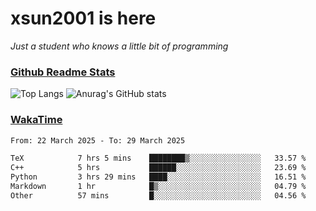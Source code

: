 # xsun2001 is here

*Just a student who knows a little bit of programming*

### [Github Readme Stats](https://github.com/anuraghazra/github-readme-stats)

![Top Langs](https://github-readme-stats.vercel.app/api/top-langs/?username=xsun2001&layout=compact&theme=radical) ![Anurag's GitHub stats](https://github-readme-stats.vercel.app/api?username=xsun2001&show_icons=true&theme=radical)

### [WakaTime](https://wakatime.com)

<!--START_SECTION:waka-->

```txt
From: 22 March 2025 - To: 29 March 2025

TeX            7 hrs 5 mins    ████████▒░░░░░░░░░░░░░░░░   33.57 %
C++            5 hrs           ██████░░░░░░░░░░░░░░░░░░░   23.69 %
Python         3 hrs 29 mins   ████░░░░░░░░░░░░░░░░░░░░░   16.51 %
Markdown       1 hr            █▒░░░░░░░░░░░░░░░░░░░░░░░   04.79 %
Other          57 mins         █░░░░░░░░░░░░░░░░░░░░░░░░   04.56 %
```

<!--END_SECTION:waka-->
